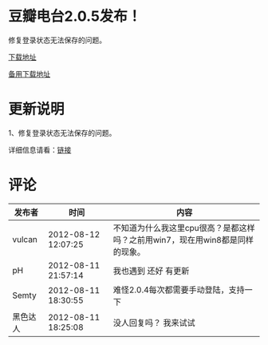 # 豆瓣电台2.0.5发布！

修复登录状态无法保存的问题。

[下载地址](/attachment/up/doubanfm/DoubanFMSetup_2.0.5.exe)

[备用下载地址](http://dl.dbank.com/c0akqc5hmc)

# 更新说明

1、修复登录状态无法保存的问题。



详细信息请看：[链接](/article/doubanfm)

# 评论

发布者 | 时间 | 内容
--- | --- | ---
vulcan | 2012-08-12 12:07:25 | 不知道为什么我这里cpu很高？是都这样吗？之前用win7，现在用win8都是同样的现象。
pH | 2012-08-11 21:57:14 | 我也遇到 还好 有更新
Semty | 2012-08-11 18:30:55 | 难怪2.0.4每次都需要手动登陆，支持一下
黑色达人 | 2012-08-11 18:25:08 | 没人回复吗？  我来试试
